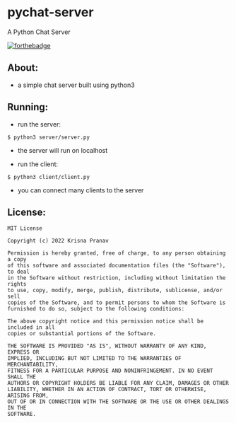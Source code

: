 # pychat-server
A Python Chat Server

[![forthebadge](https://forthebadge.com/images/badges/made-with-python.svg)](https://forthebadge.com)

## About:
- a simple chat server built using python3

## Running:
- run the server:
```
$ python3 server/server.py
```
- the server will run on localhost 

- run the client:
```
$ python3 client/client.py
```
- you can connect many clients to the server



## License:
```
MIT License

Copyright (c) 2022 Krisna Pranav

Permission is hereby granted, free of charge, to any person obtaining a copy
of this software and associated documentation files (the "Software"), to deal
in the Software without restriction, including without limitation the rights
to use, copy, modify, merge, publish, distribute, sublicense, and/or sell
copies of the Software, and to permit persons to whom the Software is
furnished to do so, subject to the following conditions:

The above copyright notice and this permission notice shall be included in all
copies or substantial portions of the Software.

THE SOFTWARE IS PROVIDED "AS IS", WITHOUT WARRANTY OF ANY KIND, EXPRESS OR
IMPLIED, INCLUDING BUT NOT LIMITED TO THE WARRANTIES OF MERCHANTABILITY,
FITNESS FOR A PARTICULAR PURPOSE AND NONINFRINGEMENT. IN NO EVENT SHALL THE
AUTHORS OR COPYRIGHT HOLDERS BE LIABLE FOR ANY CLAIM, DAMAGES OR OTHER
LIABILITY, WHETHER IN AN ACTION OF CONTRACT, TORT OR OTHERWISE, ARISING FROM,
OUT OF OR IN CONNECTION WITH THE SOFTWARE OR THE USE OR OTHER DEALINGS IN THE
SOFTWARE.

```